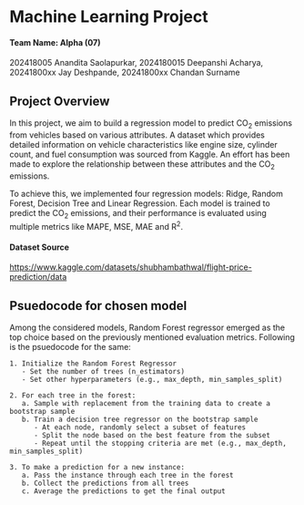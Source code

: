 # Machine Learning Project

#### Team Name: Alpha (07)
202418005 Anandita Saolapurkar,
2024180015 Deepanshi Acharya,
20241800xx Jay Deshpande,
20241800xx Chandan Surname


## Project Overview
In this project, we aim to build a regression model to predict  CO<sub>2</sub> emissions from vehicles based on various attributes. A dataset which provides detailed information on vehicle characteristics like engine size, cylinder count, and fuel consumption was sourced from Kaggle. An effort has been made to explore the relationship between these attributes and the CO<sub>2</sub> emissions.

To achieve this, we implemented four regression models: Ridge, Random Forest, Decision Tree and Linear Regression. Each model is trained to predict the CO<sub>2</sub> emissions, and their performance is evaluated using multiple metrics like MAPE, MSE, MAE and R<sup>2</sup>.

#### Dataset Source
https://www.kaggle.com/datasets/shubhambathwal/flight-price-prediction/data


## Psuedocode for chosen model
Among the considered models, Random Forest regressor emerged as the top choice based on the previously mentioned evaluation metrics. Following is the psuedocode for the same:

```
1. Initialize the Random Forest Regressor
   - Set the number of trees (n_estimators)
   - Set other hyperparameters (e.g., max_depth, min_samples_split)

2. For each tree in the forest:
   a. Sample with replacement from the training data to create a bootstrap sample
   b. Train a decision tree regressor on the bootstrap sample
      - At each node, randomly select a subset of features
      - Split the node based on the best feature from the subset
      - Repeat until the stopping criteria are met (e.g., max_depth, min_samples_split)

3. To make a prediction for a new instance:
   a. Pass the instance through each tree in the forest
   b. Collect the predictions from all trees
   c. Average the predictions to get the final output
```
